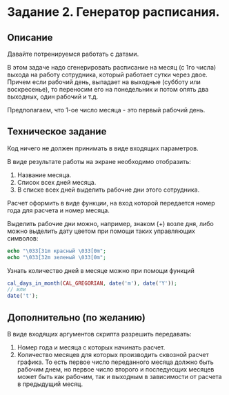 # Задание 2. Генератор расписания. 

## Описание
Давайте потренируемся работать с датами. 

В этом задаче надо сгенерировать расписание на месяц (с 1го числа) выхода на работу сотрудника, 
который работает сутки через двое. Причем если рабочий день, выпадает на выходные (субботу или воскресенье), 
то переносим его на понедельник и потом опять два выходных, один рабочий и т.д.  

Предполагаем, что 1-ое число месяца - это первый рабочий день. 

## Техническое задание
Код ничего не должен принимать в виде входящих параметров. 

В виде результате работы на экране необходимо отобразить:
1. Название месяца.
1. Список всех дней месяца.
1. В списке всех дней выделить рабочие дни этого сотрудника.

Расчет оформить в виде функции, на вход которой передается номер года для расчета и номер месяца.

Выделить рабочие дни можно, например, знаком (+) возле дня, либо можно выделить дату цветом
при помощи таких управляющих символов:
```php
echo "\033[31m красный \033[0m";
echo "\033[32m зеленый \033[0m";
```

Узнать количество дней в месяце можно при помощи функций 
```php
cal_days_in_month(CAL_GREGORIAN, date('m'), date('Y'));
// или
date('t');
```

## Дополнительно (по желанию)
В виде входящих аргументов скрипта разрешить передавать:
 1. Номер года и месяца с которых начинать расчет.
 1. Количество месяцев для которых производить сквозной расчет графика. 
То есть первое число переданного месяца должно быть рабочим днем, но первое число второго и последующих месяцев
может быть как рабочим, так и выходным в зависимости от расчета в предыдущий месяц.   





